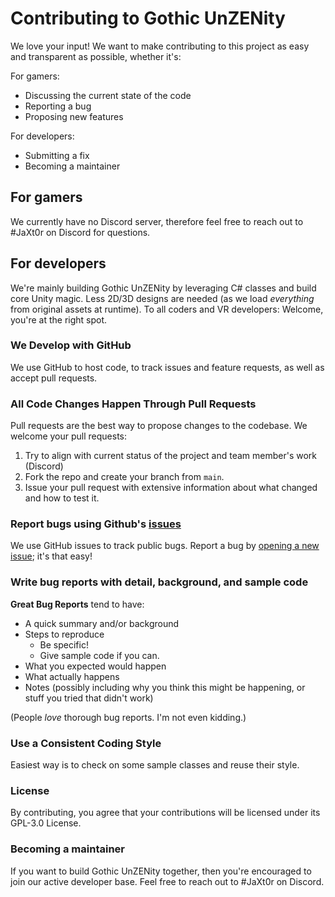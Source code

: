 # Contributing to Gothic UnZENity
We love your input! We want to make contributing to this project as easy and transparent as possible, whether it's:

For gamers:
- Discussing the current state of the code
- Reporting a bug
- Proposing new features

For developers:
- Submitting a fix
- Becoming a maintainer

## For gamers
We currently have no Discord server, therefore feel free to reach out to #JaXt0r on Discord for questions.

## For developers
We're mainly building Gothic UnZENity by leveraging C# classes and build core Unity magic.
Less 2D/3D designs are needed (as we load _everything_ from original assets at runtime).
To all coders and VR developers: Welcome, you're at the right spot.

### We Develop with GitHub
We use GitHub to host code, to track issues and feature requests, as well as accept pull requests.

### All Code Changes Happen Through Pull Requests
Pull requests are the best way to propose changes to the codebase. We welcome your pull requests:

1. Try to align with current status of the project and team member's work (Discord)
2. Fork the repo and create your branch from `main`.
3. Issue your pull request with extensive information about what changed and how to test it.

### Report bugs using Github's [issues](https://github.com/Gothic-UnZENity-Project/Gothic-UnZENity/issues)
We use GitHub issues to track public bugs. Report a bug by [opening a new issue](https://github.com/Gothic-UnZENity-Project/Gothic-UnZENity/issues/new); it's that easy!

### Write bug reports with detail, background, and sample code
**Great Bug Reports** tend to have:

- A quick summary and/or background
- Steps to reproduce
    - Be specific!
    - Give sample code if you can.
- What you expected would happen
- What actually happens
- Notes (possibly including why you think this might be happening, or stuff you tried that didn't work)

(People *love* thorough bug reports. I'm not even kidding.)

### Use a Consistent Coding Style
Easiest way is to check on some sample classes and reuse their style.

### License
By contributing, you agree that your contributions will be licensed under its GPL-3.0 License.

### Becoming a maintainer
If you want to build Gothic UnZENity together, then you're encouraged to join our active developer base. Feel free to reach out to #JaXt0r on Discord.
